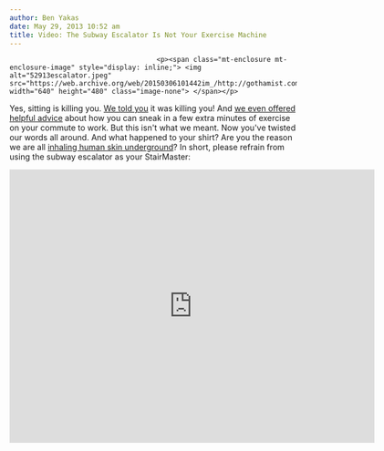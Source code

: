```yaml
---
author: Ben Yakas
date: May 29, 2013 10:52 am
title: Video: The Subway Escalator Is Not Your Exercise Machine
---
```


	
										<p><span class="mt-enclosure mt-enclosure-image" style="display: inline;"> <img alt="52913escalator.jpeg" src="https://web.archive.org/web/20150306101442im_/http://gothamist.com/attachments/byakas/52913escalator.jpeg" width="640" height="480" class="image-none"> </span></p>

<p>Yes, sitting is killing you. <a href="https://web.archive.org/web/20150306101442/http://gothamist.com/2011/06/29/the_truth_about_sitting_down_its_ki.php">We told you</a> it was killing you! And <a href="https://web.archive.org/web/20150306101442/http://gothamist.com/2012/02/15/an_expert_tells_us_how_you_can_work.php">we even offered helpful advice</a> about how you can sneak in a few extra minutes of exercise on your commute to work. But this isn&apos;t what we meant. Now you&apos;ve twisted our words all around. And what happened to your shirt? Are you the reason we are all <a href="https://web.archive.org/web/20150306101442/http://gothamist.com/2013/05/09/when_you_breathe_on_the_subway_you.php">inhaling human skin underground</a>? In short, please refrain from using the subway escalator as your StairMaster:</p>

<p><iframe width="640" height="480" src="https://web.archive.org/web/20150306101442if_/http://www.youtube.com/embed/Dx706N1zR8E" frameborder="0" allowfullscreen></iframe></p>					
										
									
				